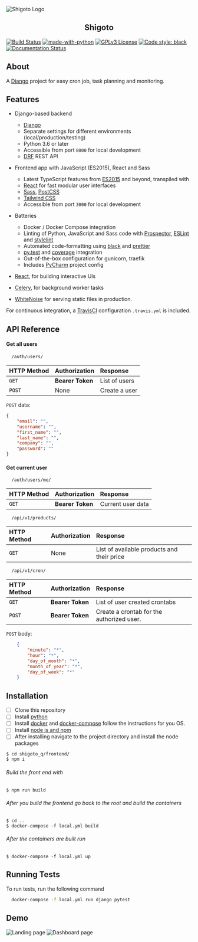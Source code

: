 ![Shigoto Logo](https://raw.githubusercontent.com/SimeonAleksov/shigoto/master/frontend/src/assets/images/logo/logo.png?token=AF4W4PHX6HVJYENAWBGM463AJYFGC)

<h2 align="center">Shigoto</h2>

<p align="center">

[![Build Status](https://travis-ci.com/SimeonAleksov/shigoto.svg?token=BRFSrDpxsFuTrxmdtyPy&branch=master)](https://travis-ci.com/SimeonAleksov/scraping_system)
[![made-with-python](https://img.shields.io/badge/Made%20with-Python-1f425f.svg)](https://www.python.org/)
[![GPLv3 License](https://img.shields.io/badge/License-GPL%20v3-yellow.svg)](https://opensource.org/licenses/)
<a href="https://github.com/psf/black"><img alt="Code style: black" src="https://img.shields.io/badge/code%20style-black-000000.svg"></a>
<a href="https://shigoto.com/api-docs/?badge=stable"><img alt="Documentation Status" src="https://readthedocs.org/projects/black/badge/?version=stable"></a>
</p>

## About
A [Django](https://www.djangoproject.com/) project for easy cron job, task planning and monitoring.

## Features

- Django-based backend

    - [Django](https://www.djangoproject.com/)
    - Separate settings for different environments (local/production/testing)
    - Python 3.6 or later
    - Accessible from port `8000` for local development
    - [DRF](https://www.django-rest-framework.org/) REST API
    
    
- Frontend app with JavaScript (ES2015), React and Sass
    - Latest TypeScript features from [ES2015](https://babeljs.io/docs/learn-es2015/) and beyond, transpiled with
    - [React](https://facebook.github.io/react/) for fast modular user interfaces
    - [Sass](http://sass-lang.com/), [PostCSS](http://postcss.org/)
    - [Tailwind CSS](https://tailwindcss.com/)
    - Accessible from port `3000` for local development

- Batteries

    - Docker / Docker Compose integration
    - Linting of Python, JavaScript and Sass code with [Prospector](http://prospector.landscape.io/),
      [ESLint](http://eslint.org/) and [stylelint](https://stylelint.io/)
    - Automated code-formatting using [black](https://black.readthedocs.io) and [prettier](https://prettier.io)
    - [py.test](http://pytest.org/) and [coverage](https://coverage.readthedocs.io/) integration
    - Out-of-the-box configuration for gunicorn, traefik
    - Includes [PyCharm](https://www.jetbrains.com/pycharm/) project config



- [React](https://facebook.github.io/react/), for building interactive UIs
- [Celery](http://www.celeryproject.org/), for background worker tasks
- [WhiteNoise](http://whitenoise.evans.io/en/stable/) for serving static files in production.

For continuous integration, a [TravisCI](https://travis-ci.com/) configuration `.travis.yml` is included.



## API Reference

#### Get all users

```http
  /auth/users/
```

| HTTP Method | Authorization     | Response                |
| :-------- | :------- | :------------------------- |
| `GET` | **Bearer Token** | List of users |
| `POST` | None | Create a user |

`POST` data:
```json
{
    "email": "",
    "username": "",
    "first_name": "",
    "last_name": "",
    "company": "",
    "password": ""
}
```

#### Get current user

```http
  /auth/users/me/
```

| HTTP Method | Authorization     | Response                       |
| :-------- | :------- | :-------------------------------- |
| `GET`      | **Bearer Token** | Current user data |



```http
  /api/v1/products/
```

| HTTP Method | Authorization     | Response                       |
| :-------- | :------- | :-------------------------------- |
| `GET`      | None | List of available products and their price|


```http
  /api/v1/cron/
```

| HTTP Method | Authorization     | Response                       |
| :-------- | :------- | :-------------------------------- |
| `GET`      | **Bearer Token** | List of user created crontabs|
| `POST`      | **Bearer Token** | Create a crontab for the authorized user.|

`POST` body:

```json
    {
        "minute": "*",
        "hour": "*",
        "day_of_month": "*",
        "month_of_year": "*",
        "day_of_week": "*"
    }
```


## Installation

- [ ] Clone this repository
- [ ] Install [python](https://www.python.org/)
- [ ] Install [docker](https://docs.docker.com/docker-for-windows/install/) and [docker-compose](https://docs.docker.com/compose/install/) follow the instructions for you OS.
- [ ] Install [node js and npm](https://nodejs.org/en/download/)
- [ ] After installing navigate to the project directory and install the node packages
```shell script
$ cd shigoto_q/frontend/
$ npm i
```
######  Build the front end with
```shell script
$ npm run build
```
###### After you build the frontend go back to the root and build the containers
```shell script
$ cd ..
$ docker-compose -f local.yml build 
``` 
###### After the containers are built run 
```shell script
$ docker-compose -f local.yml up
```

## Running Tests

To run tests, run the following command

```bash
  docker-compose -f local.yml run django pytest
```

## Demo

![Landing page](https://i.imgur.com/LVOjifO.png)
![Dashboard page](https://i.imgur.com/TKM7zUD.png)


